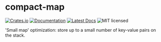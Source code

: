 # compact-map

[![Crates.io][crates-badge]][crates-url]
[![Documentation][docs-badge]][docs-url]
[![Latest Docs][docs-latest]][latest-docs]
![MIT licensed][license-badge]

[crates-badge]: https://img.shields.io/crates/v/compact-map.svg
[crates-url]: https://crates.io/crates/compact-map
[docs-badge]: https://docs.rs/compact-map/badge.svg
[docs-url]: https://docs.rs/compact-map
[docs-latest]: https://img.shields.io/badge/latest?label=docs
[latest-docs]: https://lightsing.github.io/compact-map/compact_map/
[license-badge]: https://img.shields.io/badge/license-MIT%20OR%20Apache2.0-blue.svg

'Small map' optimization: store up to a small number of key-value pairs on the stack.

